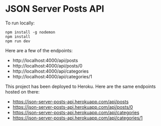 # JSON Server Posts API

To run locally:

```
npm install -g nodemon
npm install
npm run dev
```

Here are a few of the endpoints:

- http://localhost:4000/api/posts
- http://localhost:4000/api/posts/0
- http://localhost:4000/api/categories
- http://localhost:4000/api/categories/1

This project has been deployed to Heroku. Here are the same endpoints hosted on there:

- https://json-server-posts-api.herokuapp.com/api/posts
- https://json-server-posts-api.herokuapp.com/api/posts/0
- https://json-server-posts-api.herokuapp.com/api/categories
- https://json-server-posts-api.herokuapp.com/api/categories/1
